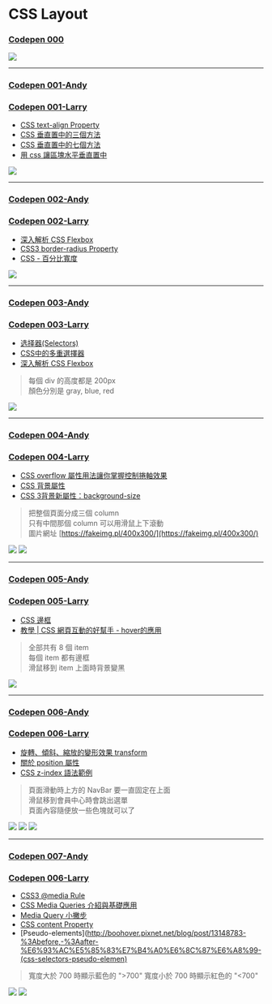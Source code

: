 # CSS Layout

### [Codepen 000](https://codepen.io/larrylu/pen/BRNxdY?editors=0010)

![](img/000.png)

---

### [Codepen 001-Andy](https://codepen.io/Andy-Chen/pen/ybeLxX?editors=1100)
### [Codepen 001-Larry](https://codepen.io/larrylu/pen/XRXWbR?editors=1100)

- [CSS text-align Property](https://www.w3schools.com/cssref/pr_text_text-align.asp)
- [CSS 垂直置中的三個方法](http://www.oxxostudio.tw/articles/201408/css-vertical-align.html)
- [CSS 垂直置中的七個方法](http://www.oxxostudio.tw/articles/201502/css-vertical-align-7methods.html)
- [用 css 讓區塊水平垂直置中](http://muki.tw/tech/css-div-center/)

![](img/001.png)

---

### [Codepen 002-Andy](https://codepen.io/Andy-Chen/pen/rmxeJO?editors=1100)
### [Codepen 002-Larry](https://codepen.io/larrylu/pen/zwrvba?editors=1100)

- [深入解析 CSS Flexbox](http://www.oxxostudio.tw/articles/201501/css-flexbox.html)
- [CSS3 border-radius Property](https://www.w3schools.com/cssref/css3_pr_border-radius.asp)
- [CSS - 百分比寬度](http://zh-tw.learnlayout.com/percent.html)

![](img/002.png)

---

### [Codepen 003-Andy](https://codepen.io/Andy-Chen/pen/PmZLVo)
### [Codepen 003-Larry](https://codepen.io/larrylu/pen/YVwrGV)

- [选择器(Selectors)](https://developer.mozilla.org/zh-CN/docs/Web/Guide/CSS/Getting_started/Selectors)
- [CSS中的多重選擇器](https://pjchender.blogspot.tw/2015/03/cssmultiple-selectorsspace.html)
- [深入解析 CSS Flexbox](http://www.oxxostudio.tw/articles/201501/css-flexbox.html)
 
> 每個 div 的高度都是 200px <br />
> 顏色分別是 gray, blue, red

![](img/003.png)

---

### [Codepen 004-Andy](https://codepen.io/Andy-Chen/pen/NjNKeo)
### [Codepen 004-Larry](https://codepen.io/larrylu/pen/dWGBqg)

- [CSS overflow 屬性用法讓你掌握控制捲軸效果](http://www.webtech.tw/info.php?tid=28)
- [CSS 背景屬性](http://www.1keydata.com/css-tutorial/tw/background.php)
- [CSS 3背景新屬性：background-size](http://www.kip.com.tw/modules/news/article.php?storyid=35)
 
> 把整個頁面分成三個 column <br />
> 只有中間那個 column 可以用滑鼠上下滾動 <br />
> 圖片網址 [https://fakeimg.pl/400x300/](https://fakeimg.pl/400x300/)

![](img/004-1.png)
![](img/004-2.png)

---

### [Codepen 005-Andy](https://codepen.io/Andy-Chen/pen/bWpKZm)
### [Codepen 005-Larry](https://codepen.io/larrylu/pen/EmKRRj)

- [CSS 邊框](http://www.1keydata.com/css-tutorial/tw/border.php)
- [教學 | CSS 網頁互動的好幫手 - hover的應用](http://weilife.pixnet.net/blog/post/321563384-%E6%95%99%E5%AD%B8-%7C-css-%E7%B6%B2%E9%A0%81%E4%BA%92%E5%8B%95%E7%9A%84%E5%A5%BD%E5%B9%AB%E6%89%8B---hover%E7%9A%84%E6%87%89%E7%94%A8)

> 全部共有 8 個 item <br />
> 每個 item 都有邊框 <br />
> 滑鼠移到 item 上面時背景變黑 <br />

![](img/005.png)

---

### [Codepen 006-Andy](https://codepen.io/Andy-Chen/pen/KmzxJQ)
### [Codepen 006-Larry](#)

- [旋轉、傾斜、縮放的變形效果 transform](http://boohover.pixnet.net/blog/post/35341387-%E6%97%8B%E8%BD%89%E3%80%81%E5%82%BE%E6%96%9C%E3%80%81%E7%B8%AE%E6%94%BE%E7%9A%84%E8%AE%8A%E5%BD%A2%E6%95%88%E6%9E%9C-transform-%28css-prope)
- [關於 position 屬性](http://zh-tw.learnlayout.com/position.html)
- [CSS z-index 語法範例](http://www.wibibi.com/info.php?tid=155)

> 頁面滑動時上方的 NavBar 要一直固定在上面 <br />
> 滑鼠移到會員中心時會跳出選單 <br />
> 頁面內容隨便放一些色塊就可以了 <br />

![](img/006-1.png)
![](img/006-2.png)
![](img/006-3.png)

---

### [Codepen 007-Andy](#)
### [Codepen 006-Larry](#)

- [CSS3 @media Rule](https://www.w3schools.com/cssref/css3_pr_mediaquery.asp)
- [CSS Media Queries 介紹與基礎應用](http://muki.tw/tech/css-media-queries-introduce-basic/)
- [Media Query 小撇步](https://blog.hinablue.me/css-media-query-tips/)
- [CSS content Property](https://www.w3schools.com/cssref/pr_gen_content.asp)
- [Pseudo-elements](http://boohover.pixnet.net/blog/post/13148783-%3Abefore,-%3Aafter-%E6%93%AC%E5%85%83%E7%B4%A0%E6%8C%87%E6%A8%99-(css-selectors-pseudo-elemen)

> 寬度大於 700 時顯示藍色的 ">700"
> 寬度小於 700 時顯示紅色的 "<700"

![](img/007-1.png)
![](img/007-2.png)
